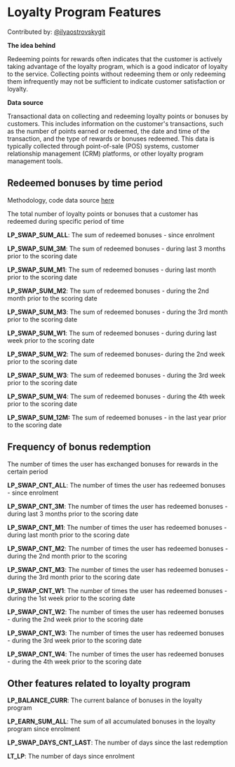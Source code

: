 # Loyalty Program Features

Contributed by: [@ilyaostrovskygit](https://github.com/ilyaostrovskygit)

**The idea behind** 

Redeeming points for rewards often indicates that the customer is actively taking advantage of the loyalty program, which is a good indicator of loyalty to the service. Collecting points without redeeming them or only redeeming them infrequently may not be sufficient to indicate customer satisfaction or loyalty.

**Data source**

Transactional data on collecting and redeeming loyalty points or bonuses by customers. This includes information on the customer's transactions, such as the number of points earned or redeemed, the date and time of the transaction, and the type of rewards or bonuses redeemed. This data is typically collected through point-of-sale (POS) systems, customer relationship management (CRM) platforms, or other loyalty program management tools.

## Redeemed bonuses by time period

Methodology, code data source [here](https://github.com/FeatureHub-AI/FeatureHub/blob/b7b8a35a7e325dc50bd6d182ad17289e4da019bf/telecom/Last%20SIM%20Change.md)

The total number of loyalty points or bonuses that a customer has redeemed during specific period of time

**LP_SWAP_SUM_ALL**: The sum of redeemed bonuses -  since enrolment 

**LP_SWAP_SUM_3M**: The sum of redeemed bonuses - during last 3 months prior to the scoring date

**LP_SWAP_SUM_M1**: The sum of redeemed bonuses - during last month prior to the scoring date

**LP_SWAP_SUM_M2**: The sum of redeemed bonuses - during the 2nd month prior to the scoring date

**LP_SWAP_SUM_M3**: The sum of redeemed bonuses - during the 3rd month prior to the scoring date

**LP_SWAP_SUM_W1**: The sum of redeemed bonuses - during during last week prior to the scoring date

**LP_SWAP_SUM_W2**: The sum of redeemed bonuses- during the 2nd week prior to the scoring date

**LP_SWAP_SUM_W3**: The sum of redeemed bonuses - during the 3rd week prior to the scoring date

**LP_SWAP_SUM_W4**: The sum of redeemed bonuses - during the 4th week prior to the scoring date

**LP_SWAP_SUM_12M:** The sum of redeemed bonuses - in the last year prior to the scoring date



## Frequency of bonus redemption
The number of times the user has exchanged bonuses for rewards in the certain period

**LP_SWAP_CNT_ALL**: The number of times the user has redeemed bonuses - since enrolment

**LP_SWAP_CNT_3M**: The number of times the user has redeemed bonuses - during last 3 months prior to the scoring date

**LP_SWAP_CNT_M1**: The number of times the user has redeemed bonuses - during last month prior to the scoring date

**LP_SWAP_CNT_M2**: The number of times the user has redeemed bonuses - during the 2nd month prior to the scoring

**LP_SWAP_CNT_M3**: The number of times the user has redeemed bonuses - during the 3rd month prior to the scoring date

**LP_SWAP_CNT_W1**: The number of times the user has redeemed bonuses - during the 1st week  prior to the scoring date

**LP_SWAP_CNT_W2**: The number of times the user has redeemed bonuses - during the 2nd week  prior to the scoring date

**LP_SWAP_CNT_W3**: The number of times the user has redeemed bonuses - during the 3rd week  prior to the scoring date

**LP_SWAP_CNT_W4**: The number of times the user has redeemed bonuses - during the 4th week  prior to the scoring date

## Other features related to loyalty program

**LP_BALANCE_CURR**: The current balance of bonuses in the loyalty program

**LP_EARN_SUM_ALL**: The sum of all accumulated bonuses in the loyalty program since enrolment

**LP_SWAP_DAYS_CNT_LAST**: The number of days since the last redemption

**LT_LP**: The number of days since enrolment
